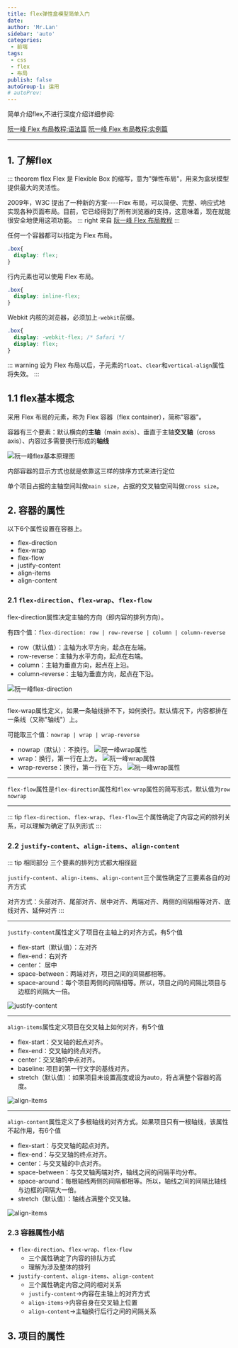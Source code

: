 ```yaml
---
title: flex弹性盒模型简单入门
date: 
author: 'Mr.Lan'
sidebar: 'auto'
categories: 
 - 前端
tags: 
 - css
 - flex
 - 布局
publish: false
autoGroup-1: 运用
# autoPrev:
---
```


简单介绍flex,不进行深度介绍详细参阅:

[阮一峰 Flex 布局教程:语法篇](https://www.ruanyifeng.com/blog/2015/07/flex-grammar.html)
[阮一峰 Flex 布局教程:实例篇](https://www.ruanyifeng.com/blog/2015/07/flex-examples.html)
<!-- more -->
***

## **1. 了解flex**
::: theorem flex
Flex 是 Flexible Box 的缩写，意为"弹性布局"，用来为盒状模型提供最大的灵活性。

2009年，W3C 提出了一种新的方案----Flex 布局，可以简便、完整、响应式地实现各种页面布局。目前，它已经得到了所有浏览器的支持，这意味着，现在就能很安全地使用这项功能。
::: right
来自 [阮一峰 Flex 布局教程](http://www.ruanyifeng.com/blog/2015/07/flex-grammar.html)
:::

任何一个容器都可以指定为 Flex 布局。
``` css
.box{
  display: flex;
}
```
行内元素也可以使用 Flex 布局。

``` css
.box{
  display: inline-flex;
}
```
Webkit 内核的浏览器，必须加上`-webkit`前缀。

``` css
.box{
  display: -webkit-flex; /* Safari */
  display: flex;
}
```

::: warning
设为 Flex 布局以后，子元素的`float`、`clear`和`vertical-align`属性将失效。
:::

## 1.1 flex基本概念

采用 Flex 布局的元素，称为 Flex 容器（flex container），简称"容器"。

容器有三个要素：默认横向的**主轴**（main axis）、垂直于主轴**交叉轴**（cross axis）、内容过多需要换行形成的**轴线**

![阮一峰flex基本原理图](https://www.ruanyifeng.com/blogimg/asset/2015/bg2015071004.png)

内部容器的显示方式也就是依靠这三样的排序方式来进行定位

单个项目占据的主轴空间叫做`main size`，占据的交叉轴空间叫做`cross size`。

## **2. 容器的属性**
以下6个属性设置在容器上。

+ flex-direction
+ flex-wrap
+ flex-flow
+ justify-content
+ align-items
+ align-content

### 2.1 `flex-direction`、`flex-wrap`、`flex-flow`

flex-direction属性决定主轴的方向（即内容的排列方向）。

有四个值：`flex-direction: row | row-reverse | column | column-reverse`

+ row（默认值）：主轴为水平方向，起点在左端。
+ row-reverse：主轴为水平方向，起点在右端。
+ column：主轴为垂直方向，起点在上沿。
+ column-reverse：主轴为垂直方向，起点在下沿。

![阮一峰flex-direction](https://www.ruanyifeng.com/blogimg/asset/2015/bg2015071005.png)

***

flex-wrap属性定义，如果一条轴线排不下，如何换行。默认情况下，内容都排在一条线（又称"轴线"）上。

可能取三个值：`nowrap | wrap | wrap-reverse`

+ nowrap（默认）：不换行。
![阮一峰wrap属性](https://www.ruanyifeng.com/blogimg/asset/2015/bg2015071007.png)
+ wrap：换行，第一行在上方。
![阮一峰wrap属性](https://www.ruanyifeng.com/blogimg/asset/2015/bg2015071008.jpg)
+ wrap-reverse：换行，第一行在下方。
![阮一峰wrap属性](https://www.ruanyifeng.com/blogimg/asset/2015/bg2015071009.jpg)

***

`flex-flow`属性是`flex-direction`属性和`flex-wrap`属性的简写形式，默认值为`row nowrap`

***

::: tip
`flex-direction`、`flex-wrap`、`flex-flow`三个属性确定了内容之间的排列关系，可以理解为确定了队列形式
:::

### 2.2  `justify-content`、`align-items`、`align-content`

::: tip 相同部分
三个要素的排列方式都大相径庭

`justify-content`、`align-items`、`align-content`三个属性确定了三要素各自的对齐方式

对齐方式：头部对齐、尾部对齐、居中对齐、两端对齐、两侧的间隔相等对齐、底线对齐、延伸对齐
:::

***

`justify-content`属性定义了项目在主轴上的对齐方式，有5个值

+ flex-start（默认值）：左对齐
+ flex-end：右对齐
+ center： 居中
+ space-between：两端对齐，项目之间的间隔都相等。
+ space-around：每个项目两侧的间隔相等。所以，项目之间的间隔比项目与边框的间隔大一倍。

![justify-content](https://www.ruanyifeng.com/blogimg/asset/2015/bg2015071010.png)

***

`align-items`属性定义项目在交叉轴上如何对齐，有5个值

+ flex-start：交叉轴的起点对齐。
+ flex-end：交叉轴的终点对齐。
+ center：交叉轴的中点对齐。
+ baseline: 项目的第一行文字的基线对齐。
+ stretch（默认值）：如果项目未设置高度或设为auto，将占满整个容器的高度。

![align-items](https://www.ruanyifeng.com/blogimg/asset/2015/bg2015071011.png)

***

`align-content`属性定义了多根轴线的对齐方式。如果项目只有一根轴线，该属性不起作用，有6个值

+ flex-start：与交叉轴的起点对齐。
+ flex-end：与交叉轴的终点对齐。
+ center：与交叉轴的中点对齐。
+ space-between：与交叉轴两端对齐，轴线之间的间隔平均分布。
+ space-around：每根轴线两侧的间隔都相等。所以，轴线之间的间隔比轴线与边框的间隔大一倍。
+ stretch（默认值）：轴线占满整个交叉轴。

![align-items](https://www.ruanyifeng.com/blogimg/asset/2015/bg2015071012.png)


### 2.3 容器属性小结

+ `flex-direction`、`flex-wrap`、`flex-flow`
    - 三个属性确定了内容的排队方式
    - 理解为涉及整体的排列
+ `justify-content`、`align-items`、`align-content`
    - 三个属性确定内容之间的相对关系
    - `justify-content`->内容在主轴上的对齐方式
    - `align-items`->内容自身在交叉轴上位置
    - `align-content`->主轴换行后行之间的间隔关系

## **3. 项目的属性**